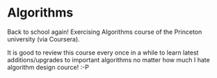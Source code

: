 # Algorithms
Back to school again! Exercising Algorithms course of the Princeton university (via Coursera).

It is good to review this course every once in a while to learn latest additions/upgrades to important algorithms no matter how much I hate algorithm design cource! :-P
